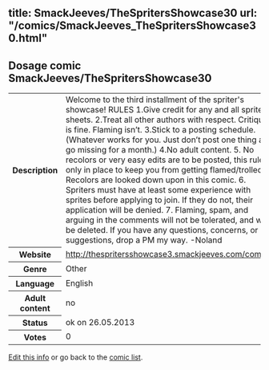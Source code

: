 title: SmackJeeves/TheSpritersShowcase30
url: "/comics/SmackJeeves_TheSpritersShowcase30.html"
---
Dosage comic SmackJeeves/TheSpritersShowcase30
-----------------------------------------

<p id="msg"></p>
<script type="text/javascript">
if (window.location.search === '?edit_info_mail=sent_ok') {
  var elem = document.getElementById("msg");
  elem.innerHTML = 'Edited information sucessfully sent for review, which is usually done daily. Thanks!';
  elem.className = 'ok';
}
</script>
<table class="comicinfo">
<tr>
<th>Description</th><td>Welcome to the third installment of the spriter's showcase! RULES 1.Give credit for any and all sprite sheets. 2.Treat all other authors with respect. Critique is fine. Flaming isn’t. 3.Stick to a posting schedule. (Whatever works for you. Just don’t post one thing and go missing for a month.) 4.No adult content. 5. No recolors or very easy edits are to be posted, this rule is only in place to keep you from getting flamed/trolled. Recolors are looked down upon in this comic. 6. Spriters must have at least some experience with sprites before applying to join. If they do not, their application will be denied. 7. Flaming, spam, and arguing in the comments will not be tolerated, and will be deleted. If you have any questions, concerns, or suggestions, drop a PM my way. -Noland</td>
</tr>
<tr>
<th>Website</th><td><a href="http://thespritersshowcase3.smackjeeves.com/comics/">http://thespritersshowcase3.smackjeeves.com/comics/</a></td>
</tr>
<tr>
<th>Genre</th><td>Other</td>
</tr>
<tr>
<th>Language</th><td>English</td>
</tr>
<tr>
<th>Adult content</th><td>no</td>
</tr>
<tr>
<th>Status</th><td>ok on 26.05.2013</td>
</tr>
<tr>
<th>Votes</th><td>0</td>
</tr>
</table>

[Edit this info](SmackJeeves_TheSpritersShowcase30_edit.html) or go back to the [comic list](../comic-index.html).
